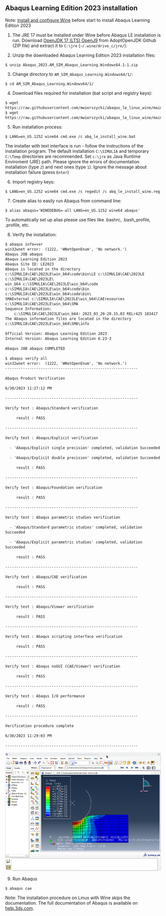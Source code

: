 ## Abaqus Learning Edition 2023 installation

Note: [Install and configure Wine](https://github.com/mwierszycki/abaqus_se_linux_wine/blob/main) before start to install Abaqus Learning Edition 2023

1. The JRE 17 must be installed under Wine before Abaqus LE installation is run. Download [OpenJDK 17 (LTS) OpenJ9](https://github.com/ibmruntimes/semeru17-binaries/releases/download/jdk-17.0.7%2B7_openj9-0.38.0/ibm-semeru-open-jre_x64_windows_17.0.7_7_openj9-0.38.0.zip) from AdoptOpenJDK Github (ZIP file) and extract it to `C:\jre` (`~/.wine/drive_c/jre/`):

2. Unzip the downloaded Abaqus Learning Edition 2023 installation files:
```
$ unzip Abaqus_2023.AM_SIM_Abaqus_Learning.Windows64.1-1.zip
```
3. Change directory to `AM_SIM_Abaqus_Learning.Windows64/1/`:
```
$ cd AM_SIM_Abaqus_Learning.Windows64/1/
```
4. Download files required for installation (bat script and registry keys):
```
$ wget https://raw.githubusercontent.com/mwierszycki/abaqus_le_linux_wine/main/2023/abq_le_install_wine.bat
$ wget https://raw.githubusercontent.com/mwierszycki/abaqus_le_linux_wine/main/2023/abq_le_install_wine.reg
```
5. Run installation process:
```
$ LANG=en_US.1252 wine64 cmd.exe /c abq_le_install_wine.bat
```
The installer with text interface is run - follow the instructions of the installation program. The default installation `C:\SIMULIA` and temporary `C:\Temp` directories are recommended. Set `c:\jre` as Java Runtime Enviroment (JRE) path. Please ignore the errors of documentation installation (type `2`) and next ones (type `1`). Ignore the message about installation failure (press `Enter`)

6. Import registry keys:
```
$ LANG=en_US.1252 wine64 cmd.exe /c regedit /c abq_le_install_wine.reg
```
7. Create alias to easily run Abaqus from command line:
```
$ alias abaqus='WINEDEBUG=-all LANG=en_US.1252 wine64 abaqus'
```
To automatically set up alias please use files like .bashrc, .bash_profile, .profile, etc.

8. Verify the installation:
```
$ abaqus info=ver
win32wnet error:  (1222, 'WNetOpenEnum', 'No network.')
Abaqus JOB abaqus
Abaqus Learning Edition 2023
Abaqus Site ID: LE2023
Abaqus is located in the directory c:\SIMULIA\CAE\2023LE\win_b64\code\bin\LE c:\SIMULIA\CAE\2023LE c:\SIMULIA\CAE\2023LE\
win_b64 c:\SIMULIA\CAE\2023LE\win_b64\code c:\SIMULIA\CAE\2023LE\win_b64\code\bin c:\SIMULIA\CAE\2023LE\win_b64\code\bin\
SMAExternal c:\SIMULIA\CAE\2023LE\win_b64\CAEresources c:\SIMULIA\CAE\2023LE\win_b64\SMA
Sequence Information:
    c:\SIMULIA\CAE\2023LE\win_b64: 2023_03_20-20.15.03 RELr425 183417
The Abaqus information files are located in the directory c:\SIMULIA\CAE\2023LE\win_b64\SMA\info

Official Version: Abaqus Learning Edition 2023
Internal Version: Abaqus Learning Edition 6.23-3

Abaqus JOB abaqus COMPLETED

$ abaqus verify all
win32wnet error:  (1222, 'WNetOpenEnum', 'No network.')
------------------------------------------------------------

Abaqus Product Verification

6/30/2023 11:27:12 PM

------------------------------------------------------------

Verify test : Abaqus/Standard verification

     result : PASS

------------------------------------------------------------

Verify test : Abaqus/Explicit verification

  - 'Abaqus/Explicit single precision' completed, validation Succeeded

  - 'Abaqus/Explicit double precision' completed, validation Succeeded

     result : PASS

------------------------------------------------------------

Verify test : Abaqus/Foundation verification

     result : PASS

------------------------------------------------------------

Verify test : Abaqus parametric studies verification

  - 'Abaqus/Standard parametric studies' completed, validation Succeeded

  - 'Abaqus/Explicit parametric studies' completed, validation Succeeded

     result : PASS

------------------------------------------------------------

Verify test : Abaqus/CAE verification

     result : PASS

------------------------------------------------------------

Verify test : Abaqus/Viewer verification

     result : PASS

------------------------------------------------------------

Verify test : Abaqus scripting interface verification

     result : PASS

------------------------------------------------------------

Verify test : Abaqus noGUI (CAE/Viewer) verification

     result : PASS

------------------------------------------------------------

Verify test : Abaqus I/O performance

     result : PASS

------------------------------------------------------------

Verification procedure complete

6/30/2023 11:29:03 PM

------------------------------------------------------------
```
![](./abq_2023le-cae_verification.png)

9. Run Abaqus
```
$ abaqus cae
```
Note: The installation procedure on Linux with Wine skips the documentation. The full documentation of Abaqus is available on [help.3ds.com](https://help.3ds.com/2023/English/DSSIMULIA_Established/SIMULIA_Established_FrontmatterMap/sim-t-SIMULIA_EstablishedDocSearchOnline.htm?contextscope=all).
